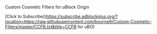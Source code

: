 Custom Cosmetic Filters for uBlock Origin

[Click to Subscribe](https://subscribe.adblockplus.org/?location=https://raw.githubusercontent.com/bourne9/Custom-Cosmetic-Filters/master/CCFB.txt&title=CCFB for uBO)